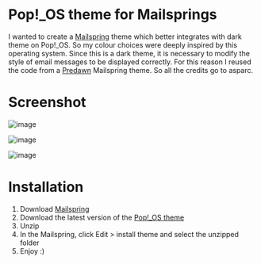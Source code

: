 # Pop!_OS theme for Mailsprings

I wanted to create a [Mailspring](https://getmailspring.com/) theme which better integrates with dark theme on Pop!_OS.
So my colour choices were deeply inspired by this operating system. 
Since this is a dark theme, it is necessary to modify the style of email messages to be displayed correctly. For this reason I reused the code from a [Predawn](https://github.com/asparc/predawn) Mailspring theme. So all the credits go to asparc.

# Screenshot
![image](https://raw.githubusercontent.com/tothpsk/mailspring-theme-pop-os/main/screenshot/pop-os-theme.png)

![image](https://raw.githubusercontent.com/tothpsk/mailspring-theme-pop-os/main/screenshot/pop-os-theme%20screenshot%202.png)

![image](https://user-images.githubusercontent.com/11166910/114725771-12dd7000-9d3d-11eb-8ef9-4dc63b4c207a.png)

# Installation
1. Download [Mailspring](https://getmailspring.com/)
2. Download the latest version of the [Pop!_OS theme](https://github.com/tothpsk/mailspring-theme-pop-os/archive/refs/heads/main.zip)
3. Unzip
4. In the Mailspring, click Edit > install theme and select the unzipped folder
5. Enjoy :) 
